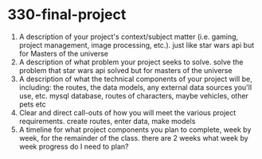 # 330-final-project

1. A description of your project's context/subject matter (i.e. gaming, project management, image processing, etc.).
just like star wars api but for Masters of the universe
2. A description of what problem your project seeks to solve.
solve the problem that star wars api solved but for masters of the universe
3. A description of what the technical components of your project will be, including: the routes, the data models, any external data sources you'll use, etc.
mysql database, routes of characters, maybe vehicles, other pets etc
4. Clear and direct call-outs of how you will meet the various project requirements.
create routes, enter data, make models
5. A timeline for what project components you plan to complete, week by week, for the remainder of the class. 
there are 2 weeks what week by week progress do I need to plan?
